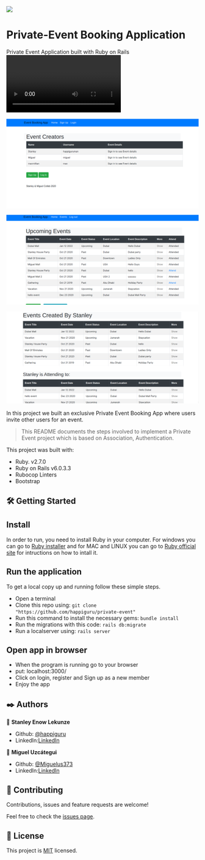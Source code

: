 ![](https://img.shields.io/badge/Microverse-blueviolet)

# Private-Event Booking Application
Private Event Application built with Ruby on Rails
![](media/zoom_2.mp4)

![](media/Screenshot_2020-10-23_04-21-03.png)

![](media/Screenshot_2020-10-23_04-39-29.png)

![](media/Screenshot_2020-10-23_04-41-58.png)

In this project we built an exclusive Private Event Booking App where users invite other users for an event.

> This README documents the steps involved to implement a Private Event project which is based on Association, Authentication.

This project was built with:

- Ruby. v2.7.0
- Ruby on Rails v6.0.3.3
- Rubocop Linters
- Bootstrap

## 🛠 Getting Started
## Install 
In order to run, you need to install Ruby in your computer. For windows you can go to [Ruby installer](https://rubyinstaller.org/) and for MAC and LINUX you can go to [Ruby official site](https://www.ruby-lang.org/en/downloads/) for intructions on how to intall it.

## Run the application
To get a local copy up and running follow these simple steps.

- Open a terminal
- Clone this repo using: `git clone "https://github.com/happiguru/private-event"`
- Run this command to install the necessary gems: `bundle install`
- Run the migrations with this code: `rails db:migrate`
- Run a localserver using: `rails server`

## Open app in browser

- When the program is running go to your browser
- put: localhost:3000/
- Click on login, register and Sign up as a new member
- Enjoy the app

## ✒️ Authors

👤 **Stanley Enow Lekunze**

- Github: [@happiguru](https://github.com/happiguru)
- LinkedIn:[LinkedIn](https://www.linkedin.com/in/lekunze-nley)

👤 **Miguel Uzcátegui**

- Github: [@Miguelus373](https://github.com/Miguelus373)
- LinkedIn:[LinkedIn](https://www.linkedin.com/in/)

## 🤝 Contributing
Contributions, issues and feature requests are welcome!

Feel free to check the [issues page](https://github.com/happiguru/private-event/issues).

## 📝 License
This project is [MIT](lic.url) licensed.